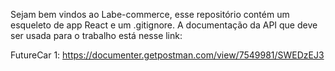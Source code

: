 

Sejam bem vindos ao Labe-commerce, esse repositório contém um esqueleto de app React e um .gitignore. A documentação da API que deve ser usada para o trabalho está nesse link:

FutureCar 1: https://documenter.getpostman.com/view/7549981/SWEDzEJ3
